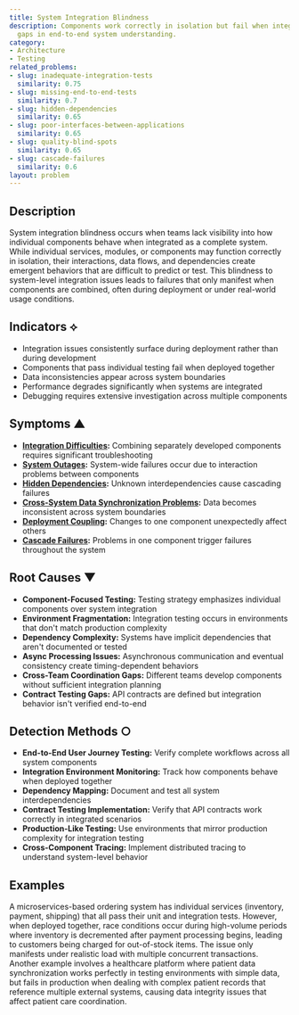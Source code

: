 ```yaml
---
title: System Integration Blindness
description: Components work correctly in isolation but fail when integrated, revealing
  gaps in end-to-end system understanding.
category:
- Architecture
- Testing
related_problems:
- slug: inadequate-integration-tests
  similarity: 0.75
- slug: missing-end-to-end-tests
  similarity: 0.7
- slug: hidden-dependencies
  similarity: 0.65
- slug: poor-interfaces-between-applications
  similarity: 0.65
- slug: quality-blind-spots
  similarity: 0.65
- slug: cascade-failures
  similarity: 0.6
layout: problem
---
```


## Description

System integration blindness occurs when teams lack visibility into how individual components behave when integrated as a complete system. While individual services, modules, or components may function correctly in isolation, their interactions, data flows, and dependencies create emergent behaviors that are difficult to predict or test. This blindness to system-level integration issues leads to failures that only manifest when components are combined, often during deployment or under real-world usage conditions.

## Indicators ⟡

- Integration issues consistently surface during deployment rather than during development
- Components that pass individual testing fail when deployed together
- Data inconsistencies appear across system boundaries
- Performance degrades significantly when systems are integrated
- Debugging requires extensive investigation across multiple components

## Symptoms ▲

- **[Integration Difficulties](integration-difficulties.md):** Combining separately developed components requires significant troubleshooting
- **[System Outages](system-outages.md):** System-wide failures occur due to interaction problems between components
- **[Hidden Dependencies](hidden-dependencies.md):** Unknown interdependencies cause cascading failures
- **[Cross-System Data Synchronization Problems](cross-system-data-synchronization-problems.md):** Data becomes inconsistent across system boundaries
- **[Deployment Coupling](deployment-coupling.md):** Changes to one component unexpectedly affect others
- **[Cascade Failures](cascade-failures.md):** Problems in one component trigger failures throughout the system

## Root Causes ▼

- **Component-Focused Testing:** Testing strategy emphasizes individual components over system integration
- **Environment Fragmentation:** Integration testing occurs in environments that don't match production complexity
- **Dependency Complexity:** Systems have implicit dependencies that aren't documented or tested
- **Async Processing Issues:** Asynchronous communication and eventual consistency create timing-dependent behaviors
- **Cross-Team Coordination Gaps:** Different teams develop components without sufficient integration planning
- **Contract Testing Gaps:** API contracts are defined but integration behavior isn't verified end-to-end

## Detection Methods ○

- **End-to-End User Journey Testing:** Verify complete workflows across all system components
- **Integration Environment Monitoring:** Track how components behave when deployed together
- **Dependency Mapping:** Document and test all system interdependencies
- **Contract Testing Implementation:** Verify that API contracts work correctly in integrated scenarios
- **Production-Like Testing:** Use environments that mirror production complexity for integration testing
- **Cross-Component Tracing:** Implement distributed tracing to understand system-level behavior

## Examples

A microservices-based ordering system has individual services (inventory, payment, shipping) that all pass their unit and integration tests. However, when deployed together, race conditions occur during high-volume periods where inventory is decremented after payment processing begins, leading to customers being charged for out-of-stock items. The issue only manifests under realistic load with multiple concurrent transactions. Another example involves a healthcare platform where patient data synchronization works perfectly in testing environments with simple data, but fails in production when dealing with complex patient records that reference multiple external systems, causing data integrity issues that affect patient care coordination.